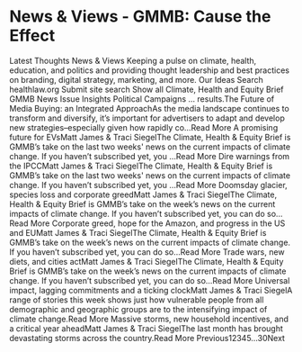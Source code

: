 # News & Views - GMMB: Cause the Effect


Latest Thoughts 
News & Views 
Keeping a pulse on climate, health, education, and politics and providing thought leadership and best practices on branding, digital strategy, marketing, and more. 
Our Ideas
Search healthlaw.org
Submit site search
Show all
Climate, Health and Equity Brief
GMMB News
Issue Insights
Political Campaigns
… results.The Future of Media Buying: an Integrated ApproachAs the media landscape continues to transform and diversify, it’s important for advertisers to adapt and develop new strategies–especially given how rapidly co…Read More A promising future for EVsMatt James & Traci SiegelThe Climate, Health & Equity Brief is GMMB’s take on the last two weeks' news on the current impacts of climate change. If you haven’t subscribed yet, you …Read More Dire warnings from the IPCCMatt James & Traci SiegelThe Climate, Health & Equity Brief is GMMB’s take on the last two weeks' news on the current impacts of climate change. If you haven’t subscribed yet, you …Read More Doomsday glacier, species loss and corporate greedMatt James & Traci SiegelThe Climate, Health & Equity Brief is GMMB’s take on the week’s news on the current impacts of climate change. If you haven’t subscribed yet, you can do so…Read More Corporate greed, hope for the Amazon, and progress in the US and EUMatt James & Traci SiegelThe Climate, Health & Equity Brief is GMMB’s take on the week’s news on the current impacts of climate change. If you haven’t subscribed yet, you can do so…Read More Trade wars, new diets, and cities actMatt James & Traci SiegelThe Climate, Health & Equity Brief is GMMB’s take on the week’s news on the current impacts of climate change. If you haven’t subscribed yet, you can do so…Read More Universal impact, lagging commitments and a ticking clockMatt James & Traci SiegelA range of stories this week shows just how vulnerable people from all demographic and geographic groups are to the intensifying impact of climate change.Read More Massive storms, new household incentives, and a critical year aheadMatt James & Traci SiegelThe last month has brought devastating storms across the country.Read More 
 Previous12345…30Next 
 
